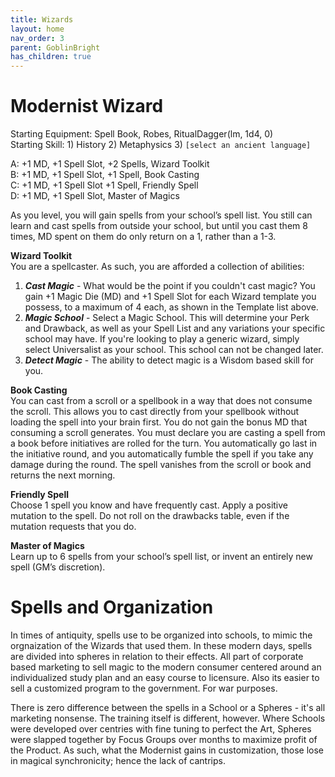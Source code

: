 ```yaml
---
title: Wizards
layout: home
nav_order: 3
parent: GoblinBright
has_children: true
---
```


# Modernist Wizard
Starting Equipment: Spell Book, Robes, RitualDagger(lm, 1d4, 0)  <br>
Starting Skill: 1) History 2) Metaphysics 3) `[select an ancient language]`

A: +1 MD, +1 Spell Slot, +2 Spells, Wizard Toolkit <br>
B: +1 MD, +1 Spell Slot, +1 Spell, Book Casting <br>
C: +1 MD, +1 Spell Slot +1 Spell, Friendly Spell <br>
D: +1 MD, +1 Spell Slot, Master of Magics <br>


As you level, you will gain spells from your school’s spell list. You still can learn and cast spells from outside your school, but until you cast them 8 times, MD spent on them do only return on a 1, rather than a 1-3.

**Wizard Toolkit** <br>
You are a spellcaster. As such, you are afforded a collection of abilities:
1.  _**Cast Magic**_ - What would be the point if you couldn't cast magic? You gain +1 Magic Die (MD) and +1 Spell Slot for each Wizard template you possess, to a maximum of 4 each, as shown in the Template list above.
2.  _**Magic School**_ - Select a Magic School. This will determine your Perk and Drawback, as well as your Spell List and any variations your specific school may have. If you're looking to play a generic wizard, simply select Universalist as your school. This school can not be changed later. 
3. _**Detect Magic**_ - The ability to detect magic is a Wisdom based skill for you. 


**Book Casting** <br>
You can cast from a scroll or a spellbook in a way that does not consume the scroll. This allows you to cast directly from your spellbook without loading the spell into your brain first. You do not gain the bonus MD that consuming a scroll generates. You must declare you are casting a spell from a book before initiatives are rolled for the turn. You automatically go last in the initiative round, and you automatically fumble the spell if you take any damage during the round. The spell vanishes from the scroll or book and returns the next morning.

**Friendly Spell** <br>
Choose 1 spell you know and have frequently cast. Apply a positive mutation to the spell. Do not roll on the drawbacks table, even if the mutation requests that you do.

**Master of Magics** <br>
Learn up to 6 spells from your school’s spell list, or invent an entirely new spell (GM’s discretion). 

# Spells and Organization

In times of antiquity, spells use to be organized into schools, to mimic the orgnaization of the Wizards that used them. In these modern days, spells are divided into spheres in relation to their effects. All part of corporate based marketing to sell magic to the modern consumer centered around an individualized study plan and an easy course to licensure. Also its easier to sell a customized program to the government. For war purposes. 

There is zero difference between the spells in a School or a Spheres - it's all marketing nonsense. The training itself is different, however. Where Schools were developed over centries with fine tuning to perfect the Art, Spheres were slapped together by Focus Groups over months to maximize profit of the Product. As such, what the Modernist gains in customization, those lose in magical synchronicity; hence the lack of cantrips.  



